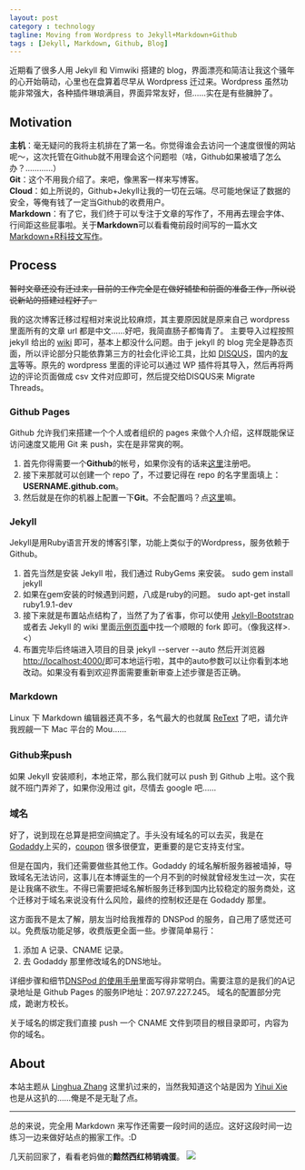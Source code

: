 ```yaml
---
layout: post
category : technology
tagline: Moving from Wordpress to Jekyll+Markdown+Github
tags : [Jekyll, Markdown, Github, Blog]
---
```


近期看了很多人用 Jekyll 和 Vimwiki 搭建的 blog，界面漂亮和简洁让我这个骚年的心开始萌动，心里也在盘算着尽早从 Wordpress 迁过来。Wordpress 虽然功能非常强大，各种插件琳琅满目，界面异常友好，但……实在是有些臃肿了。
## Motivation
**主机**：毫无疑问的我将主机排在了第一名。你觉得谁会去访问一个速度很慢的网站呢～，这次托管在Github就不用理会这个问题啦（啥，Github如果被墙了怎么办？…………）  
**Git**：这个不用我介绍了。来吧，像黑客一样来写博客。  
**Cloud**：如上所说的，Github+Jekyll让我的一切在云端。尽可能地保证了数据的安全，等俺有钱了一定当Github的收费用户。  
**Markdown**：有了它，我们终于可以专注于文章的写作了，不用再去理会字体、行间距这些屁事啦。关于**Markdown**可以看看俺前段时间写的一篇水文[Markdown+R科技文写作](http://xiaoxiongmao.me/2012/06/22/markdown-r-technology-writing.html)。

## Process
<del>暂时文章还没有迁过来，目前的工作完全是在做好铺垫和前面的准备工作，所以说说新站的搭建过程好了。</del>

我的这次博客迁移过程相对来说比较麻烦，其主要原因就是原来自己 wordpress 里面所有的文章 url 都是中文……好吧，我简直肠子都悔青了。
主要导入过程按照 jekyll 给出的 [wiki](https://github.com/mojombo/jekyll/wiki/blog-migrations) 即可，基本上都没什么问题。由于 jekyll 的 blog 完全是静态页面，所以评论部分只能依靠第三方的社会化评论工具，比如 [DISQUS](http://www.disqus.com)，国内的[友言](http://uyan.cc)等等。原先的 wordpress 里面的评论可以通过 WP 插件将其导入，然后再将两边的评论页面做成 csv 文件对应即可，然后提交给DISQUS来 Migrate Threads。

### Github Pages
Github 允许我们来搭建一个个人或者组织的 pages 来做个人介绍，这样既能保证访问速度又能用 Git 来 push，实在是非常爽的啊。

1. 首先你得需要一个**Github**的帐号，如果你没有的话来[这里](https://github.com/plans)注册吧。  
2. 接下来那就可以创建一个 repo 了，不过要记得在 repo 的名字里面填上：**USERNAME.github.com**。  
3. 然后就是在你的机器上配置一下**Git**。不会配置吗？点[这里](https://help.github.com/articles/set-up-git)嘛。  

### Jekyll
Jekyll是用Ruby语言开发的博客引擎，功能上类似于的Wordpress，服务依赖于Github。

1. 首先当然是安装 Jekyll 啦，我们通过 RubyGems 来安装。
		sudo gem install jekyll
2. 如果在gem安装的时候遇到问题，八成是ruby的问题。
		sudo apt-get install ruby1.9.1-dev
3. 接下来就是布置站点结构了，当然了为了省事，你可以使用 [Jekyll-Bootstrap](http://jekyllbootstrap.com/) 或者去 Jekyll 的 wiki 里面[示例页面](https://github.com/mojombo/jekyll/wiki/sites)中找一个顺眼的 fork 即可。（像我这样>.<）
4. 布置完毕后终端进入项目的目录
		jekyll --server  --auto
然后开浏览器[http://localhost:4000/](http://localhost:4000/)即可本地运行啦，其中的auto参数可以让你看到本地改动。如果没有看到欢迎界面需要重新审查上述步骤是否正确。

### Markdown
Linux 下 Markdown 编辑器还真不多，名气最大的也就属 [ReText](http://sourceforge.net/p/retext/home/ReText/) 了吧，请允许我觊觎一下 Mac 平台的 Mou……

### Github来push
如果 Jekyll 安装顺利，本地正常，那么我们就可以 push 到 Github 上啦。这个我就不班门弄斧了，如果你没用过 git，尽情去 google 吧……

### 域名
好了，说到现在总算是把空间搞定了。手头没有域名的可以去买，我是在 [Godaddy](http://www.godaddy.com)上买的，[coupon](http://s.taobao.com/search?q=godaddy&initiative_id=staobaoz_20120726) 很多很便宜，更重要的是它支持支付宝。

但是在国内，我们还需要做些其他工作。Godaddy 的域名解析服务器被墙掉，导致域名无法访问，这事儿在本博诞生的一个月不到的时候就曾经发生过一次，实在是让我痛不欲生。不得已需要把域名解析服务迁移到国内比较稳定的服务商处，这个迁移对于域名来说没有什么风险，最终的控制权还是在 Godaddy 那里。

这方面我不是太了解，朋友当时给我推荐的 DNSPod 的服务，自己用了感觉还可以。免费版功能足够，收费版更全面一些。步骤简单易行：

1. 添加 A 记录、CNAME 记录。
2. 去 Godaddy 那里修改域名的DNS地址。

详细步骤和细节[DNSPod 的使用手册](https://www.dnspod.cn/support/index/fid/1#1)里面写得非常明白。需要注意的是我们的A记录地址是 Github Pages 的服务IP地址：207.97.227.245。
域名的配置部分完成，跪谢方校长。

关于域名的绑定我们直接 push 一个 CNAME 文件到项目的根目录即可，内容为你的域名。

## About
本站主题从 [Linghua Zhang](http://lhzhang.com/) 这里扒过来的，当然我知道这个站是因为 [Yihui Xie](http://yihui.name/) 也是从这扒的……俺是不是无耻了点。

---
总的来说，完全用 Markdown 来写作还需要一段时间的适应。这好这段时间一边练习一边来做好站点的搬家工作。:D

几天前回家了，看看老妈做的**黯然西红柿销魂蛋**。
![](/media/files/2012/06/30/tomato-egg.JPG)